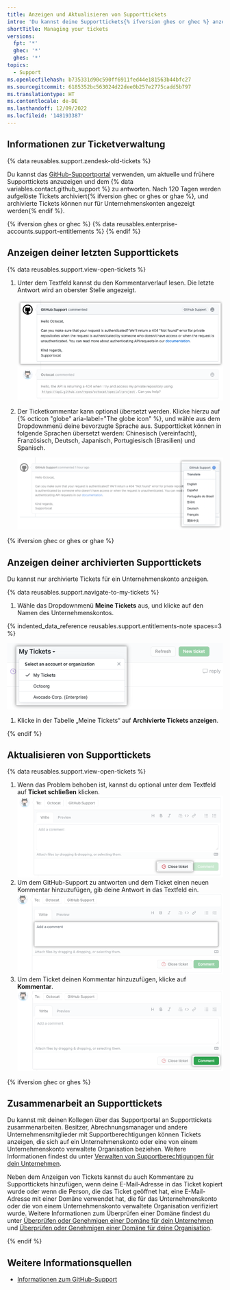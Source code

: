 ```yaml
---
title: Anzeigen und Aktualisieren von Supporttickets
intro: 'Du kannst deine Supporttickets{% ifversion ghes or ghec %} anzeigen, mit Kollegen an Tickets zusammenarbeiten{% endif %} und dem {% data variables.contact.github_support %} über das {% data variables.contact.support_portal %} antworten.'
shortTitle: Managing your tickets
versions:
  fpt: '*'
  ghec: '*'
  ghes: '*'
topics:
  - Support
ms.openlocfilehash: b735331d90c590ff6911fed44e181563b44bfc27
ms.sourcegitcommit: 6185352bc563024d22dee0b257e2775cadd5b797
ms.translationtype: HT
ms.contentlocale: de-DE
ms.lasthandoff: 12/09/2022
ms.locfileid: '148193387'
---
```

## Informationen zur Ticketverwaltung

{% data reusables.support.zendesk-old-tickets %}

Du kannst das [GitHub-Supportportal](https://support.github.com/) verwenden, um aktuelle und frühere Supporttickets anzuzeigen und dem {% data variables.contact.github_support %} zu antworten. Nach 120 Tagen werden aufgelöste Tickets archiviert{% ifversion ghec or ghes or ghae %}, und archivierte Tickets können nur für Unternehmenskonten angezeigt werden{% endif %}.

{% ifversion ghes or ghec %} {% data reusables.enterprise-accounts.support-entitlements %} {% endif %}

## Anzeigen deiner letzten Supporttickets

{% data reusables.support.view-open-tickets %}
1. Unter dem Textfeld kannst du den Kommentarverlauf lesen. Die letzte Antwort wird an oberster Stelle angezeigt.

   ![Screenshot: Supportticket-Kommentarverlauf mit der neuesten Antwort am Anfang](/assets/images/help/support/support-recent-response.png)

1. Der Ticketkommentar kann optional übersetzt werden. Klicke hierzu auf {% octicon "globe" aria-label="The globe icon" %}, und wähle aus dem Dropdownmenü deine bevorzugte Sprache aus. Supportticket können in folgende Sprachen übersetzt werden: Chinesisch (vereinfacht), Französisch, Deutsch, Japanisch, Portugiesisch (Brasilien) und Spanisch.

   ![Screenshot: Supportticket mit hervorgehobenen Übersetzungsoptionen im Dropdownmenü](/assets/images/help/support/support-ticket-translation-options.png)

{% ifversion ghec or ghes or ghae %}

## Anzeigen deiner archivierten Supporttickets

Du kannst nur archivierte Tickets für ein Unternehmenskonto anzeigen.

{% data reusables.support.navigate-to-my-tickets %}
1. Wähle das Dropdownmenü **Meine Tickets** aus, und klicke auf den Namen des Unternehmenskontos. 

{% indented_data_reference reusables.support.entitlements-note spaces=3 %}

   ![Screenshot des Dropdownmenüs "Meine Tickets".](/assets/images/help/support/ticket-context.png)
1. Klicke in der Tabelle „Meine Tickets“ auf **Archivierte Tickets anzeigen**.

{% endif %}

## Aktualisieren von Supporttickets

{% data reusables.support.view-open-tickets %}
1. Wenn das Problem behoben ist, kannst du optional unter dem Textfeld auf **Ticket schließen** klicken.
![Screenshot: Position der Schaltfläche „Ticket schließen“.](/assets/images/help/support/close-ticket.png)
1. Um dem GitHub-Support zu antworten und dem Ticket einen neuen Kommentar hinzuzufügen, gib deine Antwort in das Textfeld ein.
![Screenshot des Textfelds „Kommentar hinzufügen“.](/assets/images/help/support/new-comment-field.png)
1. Um dem Ticket deinen Kommentar hinzuzufügen, klicke auf **Kommentar**.
![Screenshot der Schaltfläche „Kommentar“.](/assets/images/help/support/add-comment.png)

{% ifversion ghec or ghes %}
## Zusammenarbeit an Supporttickets

Du kannst mit deinen Kollegen über das Supportportal an Supporttickets zusammenarbeiten. Besitzer, Abrechnungsmanager und andere Unternehmensmitglieder mit Supportberechtigungen können Tickets anzeigen, die sich auf ein Unternehmenskonto oder eine von einem Unternehmenskonto verwaltete Organisation beziehen. Weitere Informationen findest du unter [Verwalten von Supportberechtigungen für dein Unternehmen](/enterprise-cloud@latest/admin/user-management/managing-users-in-your-enterprise/managing-support-entitlements-for-your-enterprise).

Neben dem Anzeigen von Tickets kannst du auch Kommentare zu Supporttickets hinzufügen, wenn deine E-Mail-Adresse in das Ticket kopiert wurde oder wenn die Person, die das Ticket geöffnet hat, eine E-Mail-Adresse mit einer Domäne verwendet hat, die für das Unternehmenskonto oder die von einem Unternehmenskonto verwaltete Organisation verifiziert wurde. Weitere Informationen zum Überprüfen einer Domäne findest du unter [Überprüfen oder Genehmigen einer Domäne für dein Unternehmen](/enterprise-cloud@latest/admin/configuration/configuring-your-enterprise/verifying-or-approving-a-domain-for-your-enterprise) und [Überprüfen oder Genehmigen einer Domäne für deine Organisation](/enterprise-cloud@latest/organizations/managing-organization-settings/verifying-or-approving-a-domain-for-your-organization).

{% endif %}

## Weitere Informationsquellen

- [Informationen zum GitHub-Support](/support/learning-about-github-support/about-github-support)
